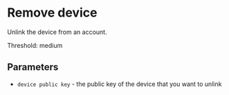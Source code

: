 # Remove device


Unlink the device from an account.

Threshold: medium


## Parameters

- `device public key` - the public key of the device that you want to unlink


<!--
## Ошибки

- REMOVE_DEVICE_MALFORMED - неверные входящие данные
- REMOVE_DEVICE_UNKNOWN - публичный ключ устройства не привязан к данному аккаунту
-->

